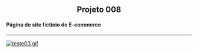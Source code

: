 <h2 align="center">Projeto 008</h2>

<h4>Página de site fictício de E-commerce</h4>

___

[![teste03.gif](https://i.postimg.cc/9fvw4d3T/teste03.gif)](https://postimg.cc/5HS2TF2N)